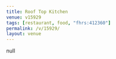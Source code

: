 ```yaml
---
title: Roof Top Kitchen
venue: v15929
tags: [restaurant, food, "fhrs:412360"]
permalink: /v/15929/
layout: venue
---
```

null